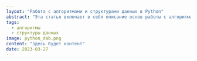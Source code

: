 ```yaml
---
layout: "Работа с алгоритмами и структурами данных в Python"
abstract: "Эта статья включает в себя описание основ работы с алгоритмами и структурами данных в Python, таких как сортировка, поиск, списки, словари и множества"
tags: 
  - алгоритмы
  - структуры данных
image: python_dab.png
content: "здесь будет контент"
date: 2023-03-27
---
```


